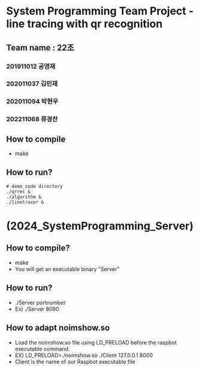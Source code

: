 # System Programming Team Project - line tracing with qr recognition

## Team name : 22조

### 201911012 공영재
### 202011037 김민재
### 202011094 박현우
### 202211068 류경찬


<!-- HOW TO RUN-->

## How to compile
- make

## How to run?
```
# demo_code directory
./qrrec &
./algorithm &
./linetracer &
```

<!-- HOW TO RUN Server-->
# (2024_SystemProgramming_Server)
## How to compile?
- make
- You will get an executable binary "Server"
## How to run?
- ./Server portnumber
- Ex) ./Server 8080
## How to adapt noimshow.so
- Load the noimshow.so file using LD_PRELOAD before the raspbot executable command.
- EX) LD_PRELOAD=./noimshow.so ./Client 127.0.0.1 8000
- Client is the name of our Raspbot executable file

